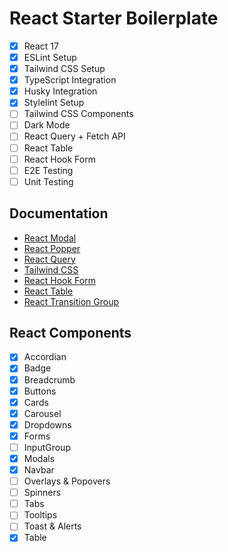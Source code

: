 # React Starter Boilerplate

 - [x] React 17
 - [x] ESLint Setup
 - [x] Tailwind CSS Setup
 - [x] TypeScript Integration
 - [x] Husky Integration
 - [x] Stylelint Setup
 - [ ] Tailwind CSS Components
 - [ ] Dark Mode
 - [ ] React Query + Fetch API
 - [ ] React Table
 - [ ] React Hook Form
 - [ ] E2E Testing
 - [ ] Unit Testing

## Documentation

 - [React Modal](http://reactcommunity.org/react-modal/)
 - [React Popper](https://popper.js.org/react-popper/)
 - [React Query](https://react-query.tanstack.com/overview)
 - [Tailwind CSS](https://tailwindcss.com/docs)
 - [React Hook Form](https://react-hook-form.com/get-started)
 - [React Table](https://react-table.tanstack.com/docs/overview)
 - [React Transition Group](https://reactcommunity.org/react-transition-group/)

## React Components
 - [x] Accordian
 - [x] Badge
 - [x] Breadcrumb
 - [x] Buttons
 - [x] Cards
 - [x] Carousel
 - [x] Dropdowns
 - [x] Forms
 - [ ] InputGroup
 - [x] Modals
 - [x] Navbar
 - [ ] Overlays & Popovers
 - [ ] Spinners
 - [ ] Tabs
 - [ ] Tooltips
 - [ ] Toast & Alerts
 - [x] Table
